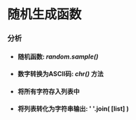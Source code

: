 随机生成函数
===

### 分析
 * #### 随机函数: ***random.sample()***

 * #### 数字转换为ASCII码: ***chr()*** 方法
 
 * #### 将所有字符存入列表中
 
 * #### 将列表转化为字符串输出: \' \'.join( [list] )
 
 
 
 
 

